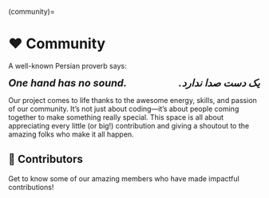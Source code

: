 (community)=

# ❤️ Community

A well-known Persian proverb says:
<div style="display: flex; justify-content: space-between; font-size: 20px; font-style: italic; font-weight: bold;">
  <span>One hand has no sound.</span>
  <span style="direction: rtl;">یک دست صدا ندارد.</span>
</div>

<p>Our project comes to life thanks to the awesome energy, skills, and passion of our community. It’s not just about coding—it’s about people coming together to make something really special. This space is all about appreciating every little (or big!) contribution and giving a shoutout to the amazing folks who make it all happen.</p>

## **🌟 Contributors**

Get to know some of our amazing members who have made impactful contributions!

<!-- - 🌏 [Jamshid Mozafari](https://www.jmozafari.com/) -->
<!-- - 🌍 [Adam Jatowt](https://adammo12.github.io/adamjatowt/) -->
